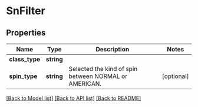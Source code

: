 # SnFilter

## Properties
Name | Type | Description | Notes
------------ | ------------- | ------------- | -------------
**class_type** | **string** |  | 
**spin_type** | **string** | Selected the kind of spin between NORMAL or AMERICAN. | [optional] 

[[Back to Model list]](../README.md#documentation-for-models) [[Back to API list]](../README.md#documentation-for-api-endpoints) [[Back to README]](../README.md)


